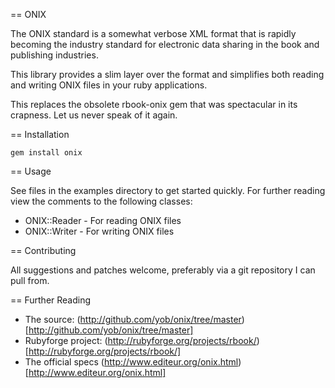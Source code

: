 == ONIX

The ONIX standard is a somewhat verbose XML format that is rapidly becoming the
industry standard for electronic data sharing in the book and publishing
industries.

This library provides a slim layer over the format and simplifies both reading
and writing ONIX files in your ruby applications.

This replaces the obsolete rbook-onix gem that was spectacular in its crapness.
Let us never speak of it again.

== Installation

    gem install onix

== Usage

See files in the examples directory to get started quickly. For further reading
view the comments to the following classes:

* ONIX::Reader - For reading ONIX files
* ONIX::Writer - For writing ONIX files

== Contributing

All suggestions and patches welcome, preferably via a git repository I can pull from.

== Further Reading

- The source: (http://github.com/yob/onix/tree/master)[http://github.com/yob/onix/tree/master]
- Rubyforge project: (http://rubyforge.org/projects/rbook/)[http://rubyforge.org/projects/rbook/]
- The official specs (http://www.editeur.org/onix.html)[http://www.editeur.org/onix.html]
